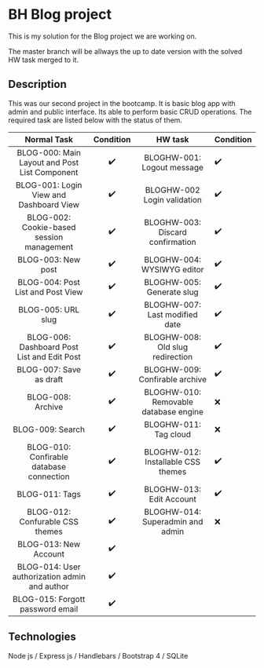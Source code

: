 # BH Blog project

This is my solution for the Blog project we are working on.

The master branch will be allways the up to date version with the solved HW task merged to it.

## Description

This was our second project in the bootcamp. It is basic blog app with admin and public interface. Its able to perform basic CRUD operations. The required task are listed below with the status of them.

|                  Normal Task                  |     Condition      |                HW task                | Condition          |
| :-------------------------------------------: | :----------------: | :-----------------------------------: | ------------------ |
| BLOG-000: Main Layout and Post List Component | :heavy_check_mark: |      BLOGHW-001: Logout message       | :heavy_check_mark: |
|    BLOG-001: Login View and Dashboard View    | :heavy_check_mark: |      BLOGHW-002 Login validation      | :heavy_check_mark: |
|   BLOG-002: Cookie-based session management   | :heavy_check_mark: |   BLOGHW-003: Discard confirmation    | :heavy_check_mark: |
|              BLOG-003: New post               | :heavy_check_mark: |      BLOGHW-004: WYSIWYG editor       | :heavy_check_mark: |
|       BLOG-004: Post List and Post View       | :heavy_check_mark: |       BLOGHW-005: Generate slug       | :heavy_check_mark: |
|              BLOG-005: URL slug               | :heavy_check_mark: |    BLOGHW-007: Last modified date     | :heavy_check_mark: |
|  BLOG-006: Dashboard Post List and Edit Post  | :heavy_check_mark: |   BLOGHW-008: Old slug redirection    | :heavy_check_mark: |
|            BLOG-007: Save as draft            | :heavy_check_mark: |    BLOGHW-009: Confirable archive     | :heavy_check_mark: |
|               BLOG-008: Archive               | :heavy_check_mark: | BLOGHW-010: Removable database engine | :x:                |
|               BLOG-009: Search                | :heavy_check_mark: |         BLOGHW-011: Tag cloud         | :x:                |
|   BLOG-010: Confirable database connection    | :heavy_check_mark: |  BLOGHW-012: Installable CSS themes   | :heavy_check_mark: |
|                BLOG-011: Tags                 | :heavy_check_mark: |       BLOGHW-013: Edit Account        | :heavy_check_mark: |
|        BLOG-012: Confurable CSS themes        | :heavy_check_mark: |   BLOGHW-014: Superadmin and admin    | :x:                |
|             BLOG-013: New Account             | :heavy_check_mark: |                                       |                    |
| BLOG-014: User authorization admin and author | :heavy_check_mark: |                                       |                    |
|       BLOG-015: Forgott password email        | :heavy_check_mark: |                                       |                    |

## Technologies

Node js / Express js / Handlebars / Bootstrap 4 / SQLite
